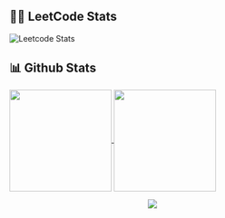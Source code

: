 ## 🧑‍💻 LeetCode Stats
![Leetcode Stats](https://leetcard.jacoblin.cool/prana_5040)

## 📊 Github Stats

<a href="https://github.com/pranayguptag/github-readme-stats">
  <img height=180 align="center" src="https://github-readme-stats-liard-delta-59.vercel.app/api?username=pranayguptag&show_icons=true&include_all_commits=true&theme=jolly" />
</a>
<a href="https://github.com/pranayguptag/convoychat">
  <img height=180 align="center" src="https://github-readme-stats-liard-delta-59.vercel.app/api/top-langs/?username=pranayguptag&layout=compact&langs_count=8&theme=jolly" />
</a>

<p align="center">
  <img src="https://github-readme-activity-graph.vercel.app/graph?username=pranayguptag&theme=react-dark&hide_border=true" />
</p>
